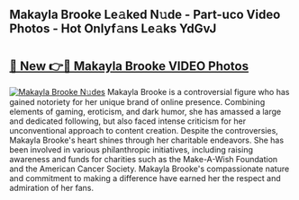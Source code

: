 ## Makayla Brooke Le𝚊ked N𝚞de - Part-uco Video Photos - Hot Onlyf𝚊ns Le𝚊ks YdGvJ

# <h2><a href="http://ac17675.deff.icu/?id=Makayla+Brooke">🔗 New 👉🔴 Makayla Brooke VIDEO Photos</a></h2>

[![Makayla Brooke N𝚞des](https://i.imgur.com/rIISA9y.gif)](http://ac17675.deff.icu/?id=Makayla+Brooke)
Makayla Brooke is a controversial figure who has gained notoriety for her unique brand of online presence. Combining elements of gaming, eroticism, and dark humor, she has amassed a large and dedicated following, but also faced intense criticism for her unconventional approach to content creation. Despite the controversies, Makayla Brooke's heart shines through her charitable endeavors. She has been involved in various philanthropic initiatives, including raising awareness and funds for charities such as the Make-A-Wish Foundation and the American Cancer Society. Makayla Brooke's compassionate nature and commitment to making a difference have earned her the respect and admiration of her fans.
